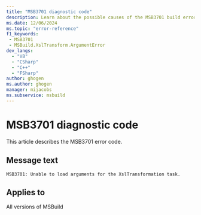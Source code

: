 ```yaml
---
title: "MSB3701 diagnostic code"
description: Learn about the possible causes of the MSB3701 build error, and get troubleshooting tips.
ms.date: 12/06/2024
ms.topic: "error-reference"
f1_keywords:
 - MSB3701
 - MSBuild.XslTransform.ArgumentError
dev_langs:
  - "VB"
  - "CSharp"
  - "C++"
  - "FSharp"
author: ghogen
ms.author: ghogen
manager: mijacobs
ms.subservice: msbuild
---
```


# MSB3701 diagnostic code

<!-- :::ErrorDefinitionDescription::: -->
<!-- :::editable-content name="introDescription"::: -->
This article describes the MSB3701 error code.
<!-- :::editable-content-end::: -->

## Message text

`MSB3701: Unable to load arguments for the XslTransformation task.`

<!-- :::editable-content name="postOutputDescription"::: -->
<!--
{StrBegin="MSB3701: "}
-->
<!-- :::editable-content-end::: -->
<!-- :::ErrorDefinitionDescription-end::: -->

## Applies to

All versions of MSBuild
